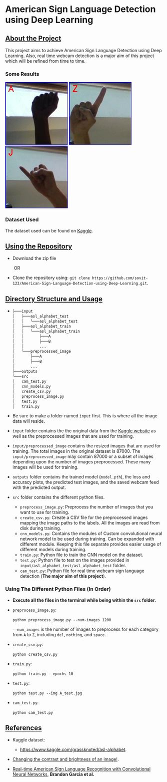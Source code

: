# American Sign Language Detection using Deep Learning



## <u>About the Project</u>

This project aims to achieve American Sign Language Detection using Deep Learning. Also, real time webcam detection is a major aim of this project which will be refined from time to time.
### Some Results
![](https://github.com/sovit-123/American-Sign-Language-Detection-using-Deep-Learning/blob/master/outputs/A_test.jpg)
![](https://github.com/sovit-123/American-Sign-Language-Detection-using-Deep-Learning/blob/master/outputs/Z_test.jpg)
![](https://github.com/sovit-123/American-Sign-Language-Detection-using-Deep-Learning/blob/master/outputs/J_test.jpg)
### Dataset Used

The dataset used can be found on [Kaggle](https://www.kaggle.com/grassknoted/asl-alphabet.).



## <u>Using the Repository</u>

* Download the zip file

  ​			OR

* Clone the repository using: `git clone https://github.com/sovit-123/American-Sign-Language-Detection-using-Deep-Learning.git`.



## <u>Directory Structure and Usage</u>

* ```
  ├───input
  │   ├───asl_alphabet_test
  │   │   └───asl_alphabet_test
  │   ├───asl_alphabet_train
  │   │   └───asl_alphabet_train
  │   │       ├───A
  │   │       ├───B
  │   │       ...
  │   └───preprocessed_image
  │       ├───A
  │       ├───B
  │       ...
  ├───outputs
  └───src
  │   cam_test.py
  │   cnn_models.py
  │   create_csv.py
  │   preprocess_image.py
  │   test.py
  │   train.py
  ```

* Be sure to make a folder named `input` first. This is where all the image data will reside.

* `input` folder contains the the original data from the [Kaggle website](https://www.kaggle.com/grassknoted/asl-alphabet) as well as the preprocessed images that are used for training.
* `input/preprocessed_image` contains the resized images that are used for training. The total images in the original dataset is 87000. The `input/preprocessed_image` may contain 87000 or a subset of images depending upon the number of images preprocessed. These many images will be used for training.
* `outputs` folder contains the trained model (`model.pth`), the loss and accuracy plots, the predicted test images, and the saved webcam feed with the predicted output.
* `src` folder contains the different python files.
  * `preprocess_image.py`: Preprocess the number of images that you want to use for training.
  * `create_csv.py`: Create a CSV file for the preprocessed images mapping the image paths to the labels. All the images are read from disk during training.
  * `cnn_models.py`: Contains the modules of Custom convolutional neural network model to be used during training. Can be expanded with different module. Keeping this file separate provides easier usage of different models during training.
  * `train.py`: Python file to train the CNN model on the dataset.
  * `test.py`: Python file to test on the images provided in `input/asl_alphabet_test/asl_alphabet_test` folder.
  * `cam_test.py`: Python file for real time webcam sign language detection (**The major aim of this project**). 

### Using The Different Python Files (In Order)

* **Execute all the files in the terminal while being within the `src` folder.**

* `preprocess_image.py`: 

  `python preprocess_image.py --num-images 1200`

  `--num_images` is the number of images to preprocess for each category from `A` to `Z`, including `del`, `nothing`, and `space`.

* `create_csv.py`:

  `python create_csv.py`

* `train.py`:

  `python train.py --epochs 10`

* `test.py`:

  `python test.py --img A_test.jpg`

* `cam_test.py`:

  `python cam_test.py `



## <u>References</u>

* Kaggle dataset:
  
  * https://www.kaggle.com/grassknoted/asl-alphabet.
* [Changing the contrast and brightness of an image!](https://docs.opencv.org/3.4/d3/dc1/tutorial_basic_linear_transform.html).
* [Real-time American Sign Language Recognition with Convolutional Neural Networks](http://cs231n.stanford.edu/reports/2016/pdfs/214_Report.pdf), **Brandon Garcia et al.**

  

  
